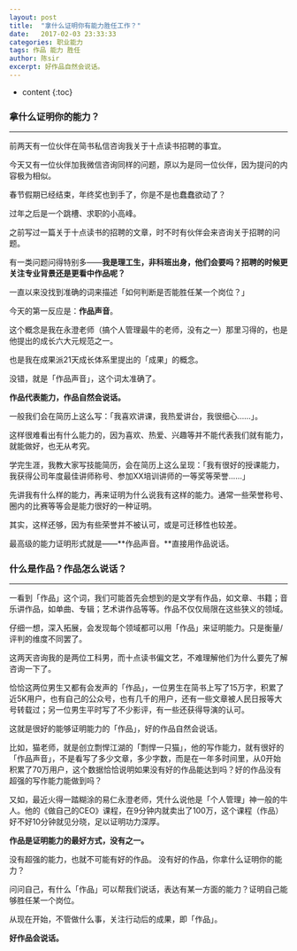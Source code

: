 ```yaml
---
layout: post
title:  "拿什么证明你有能力胜任工作？"
date:   2017-02-03 23:33:33
categories: 职业能力
tags: 作品 能力 胜任
author: 陈sir
excerpt: 好作品自然会说话。
---
```


* content
{:toc}

### **拿什么证明你的能力？**
***
前两天有一位伙伴在简书私信咨询我关于十点读书招聘的事宜。

今天又有一位伙伴加我微信咨询同样的问题，原以为是同一位伙伴，因为提问的内容极为相似。

春节假期已经结束，年终奖也到手了，你是不是也蠢蠢欲动了？

过年之后是一个跳槽、求职的小高峰。

之前写过一篇关于十点读书的招聘的文章，时不时有伙伴会来咨询关于招聘的问题。

有一类问题问得特别多——**我是理工生，非科班出身，他们会要吗？招聘的时候更关注专业背景还是更看中作品呢？**

一直以来没找到准确的词来描述「如何判断是否能胜任某一个岗位？」

今天的第一反应是：**作品声音**。

这个概念是我在永澄老师（搞个人管理最牛的老师，没有之一）那里习得的，也是他提出的成长六大元规范之一。

也是我在成果派21天成长体系里提出的「成果」的概念。

没错，就是「作品声音」，这个词太准确了。

**作品代表能力，作品自然会说话。**

一般我们会在简历上这么写：「我喜欢讲课，我热爱讲台，我很细心……」。

这样很难看出有什么能力的，因为喜欢、热爱、兴趣等并不能代表我们就有能力，就能做好，也无从考究。

学完生涯，我教大家写技能简历，会在简历上这么呈现：「我有很好的授课能力，我获得公司年度最佳讲师称号、参加XX培训讲师的一等奖等荣誉……」

先讲我有什么样的能力，再来证明为什么说我有这样的能力。通常一些荣誉称号、圈内的比赛等等会是能力很好的一种证明。

其实，这样还够，因为有些荣誉并不被认可，或是可迁移性也较差。

最高级的能力证明形式就是——**作品声音。**直接用作品说话。

### **什么是作品？作品怎么说话？**
***
一看到「作品」这个词，我们可能首先会想到的是文学有作品，如文章、书籍；音乐讲作品，如单曲、专辑；艺术讲作品等等。作品不仅仅局限在这些狭义的领域。

仔细一想，深入拓展，会发现每个领域都可以用「作品」来证明能力。只是衡量/评判的维度不同罢了。

这两天咨询我的是两位工科男，而十点读书偏文艺，不难理解他们为什么要先了解咨询一下了。

恰恰这两位男生又都有会发声的「作品」，一位男生在简书上写了15万字，积累了近5K用户，也有自己的公众号，也有几千的用户，还有一些文章被人民日报等大号转载过；另一位男生平时写了不少影评，有一些还获得导演的认可。

这就是很好的能够证明能力的「作品」，好的作品自然会说话。

比如，猫老师，就是创立剽悍江湖的「剽悍一只猫」，他的写作能力，就有很好的「作品声音」，不是看写了多少文章，多少字数，而是在一年多时间里，从0开始积累了70万用户，这个数据恰恰说明如果没有好的作品能达到吗？好的作品没有超强的写作能力能做到吗？

又如，最近火得一踏糊涂的易仁永澄老师，凭什么说他是「个人管理」神一般的牛人。他的《做自己的CEO》课程，在9分钟内就卖出了100万，这个课程（作品）好不好10分钟就见分晓，足以证明功力深厚。

**作品是证明能力的最好方式，没有之一。**

没有超强的能力，也就不可能有好的作品。
没有好的作品，你拿什么证明你的能力？

问问自己，有什么「作品」可以帮我们说话，表达有某一方面的能力？证明自己能够胜任某一个岗位。

从现在开始，不管做什么事，关注行动后的成果，即「作品」。

**好作品会说话。**
